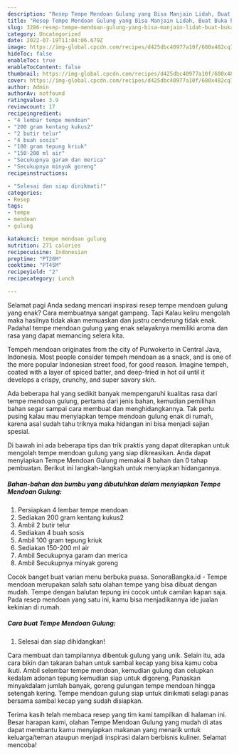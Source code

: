 ```yaml
---
description: "Resep Tempe Mendoan Gulung yang Bisa Manjain Lidah, Buat Buka Puasa Lezat"
title: "Resep Tempe Mendoan Gulung yang Bisa Manjain Lidah, Buat Buka Puasa Lezat"
slug: 3286-resep-tempe-mendoan-gulung-yang-bisa-manjain-lidah-buat-buka-puasa-lezat
category: Uncategorized
date: 2022-07-19T11:04:06.679Z
image: https://img-global.cpcdn.com/recipes/d425dbc40977a10f/680x482cq70/tempe-mendoan-gulung-foto-resep-utama.jpg
hideToc: false
enableToc: true
enableTocContent: false
thumbnail: https://img-global.cpcdn.com/recipes/d425dbc40977a10f/680x482cq70/tempe-mendoan-gulung-foto-resep-utama.jpg
cover: https://img-global.cpcdn.com/recipes/d425dbc40977a10f/680x482cq70/tempe-mendoan-gulung-foto-resep-utama.jpg
author: Admin
authorAv: notfound
ratingvalue: 3.9
reviewcount: 17
recipeingredient:
- "4 lembar tempe mendoan"
- "200 gram kentang kukus2"
- "2 butir telur"
- "4 buah sosis"
- "100 gram tepung kriuk"
- "150-200 ml air"
- "Secukupnya garam dan merica"
- "Secukupnya minyak goreng"
recipeinstructions:

- "Selesai dan siap dinikmati!"
categories:
- Resep
tags:
- tempe
- mendoan
- gulung

katakunci: tempe mendoan gulung 
nutrition: 271 calories
recipecuisine: Indonesian
preptime: "PT26M"
cooktime: "PT45M"
recipeyield: "2"
recipecategory: Lunch

---
```



Selamat pagi Anda sedang mencari inspirasi resep tempe mendoan gulung yang enak? Cara membuatnya sangat gampang. Tapi Kalau keliru mengolah maka hasilnya tidak akan memuaskan dan justru cenderung tidak enak. Padahal tempe mendoan gulung yang enak selayaknya memiliki aroma dan rasa yang dapat memancing selera kita.


Tempeh mendoan originates from the city of Purwokerto in Central Java, Indonesia. Most people consider tempeh mendoan as a snack, and is one of the more popular Indonesian street food, for good reason. Imagine tempeh, coated with a layer of spiced batter, and deep-fried in hot oil until it develops a crispy, crunchy, and super savory skin.

Ada beberapa hal yang sedikit banyak mempengaruhi kualitas rasa dari tempe mendoan gulung, pertama dari jenis bahan, kemudian pemilihan bahan segar sampai cara membuat dan menghidangkannya. Tak perlu pusing kalau mau menyiapkan tempe mendoan gulung enak di rumah, karena asal sudah tahu triknya maka hidangan ini bisa menjadi sajian spesial.


Di bawah ini ada beberapa tips dan trik praktis yang dapat diterapkan untuk mengolah tempe mendoan gulung yang siap dikreasikan. Anda dapat menyiapkan Tempe Mendoan Gulung memakai 8 bahan dan 0 tahap pembuatan. Berikut ini langkah-langkah untuk menyiapkan hidangannya.

<!--inarticleads1-->

##### Bahan-bahan dan bumbu yang dibutuhkan dalam menyiapkan Tempe Mendoan Gulung:

1. Persiapkan 4 lembar tempe mendoan
1. Sediakan 200 gram kentang kukus2
1. Ambil 2 butir telur
1. Sediakan 4 buah sosis
1. Ambil 100 gram tepung kriuk
1. Sediakan 150-200 ml air
1. Ambil Secukupnya garam dan merica
1. Ambil Secukupnya minyak goreng


Cocok banget buat varian menu berbuka puasa. SonoraBangka.id - Tempe mendoan merupakan salah satu olahan tempe yang bisa dibuat dengan mudah. Tempe dengan balutan tepung ini cocok untuk camilan kapan saja. Pada resep mendoan yang satu ini, kamu bisa menjadikannya ide jualan kekinian di rumah. 

<!--inarticleads2-->

##### Cara buat Tempe Mendoan Gulung:


1. Selesai dan siap dihidangkan!

Cara membuat dan tampilannya dibentuk gulung yang unik. Selain itu, ada cara bikin dan takaran bahan untuk sambal kecap yang bisa kamu coba ikuti. Ambil selembar tempe mendoan, kemudian gulung dan celupkan kedalam adonan tepung kemudian siap untuk digoreng. Panaskan minyakdalam jumlah banyak, goreng gulungan tempe mendoan hingga setengah kering. Tempe mendoan gulung siap untuk dinikmati selagi panas bersama sambal kecap yang sudah disiapkan. 

Terima kasih telah membaca resep yang tim kami tampilkan di halaman ini. Besar harapan kami, olahan Tempe Mendoan Gulung yang mudah di atas dapat membantu kamu menyiapkan makanan yang menarik untuk keluarga/teman ataupun menjadi inspirasi dalam berbisnis kuliner. Selamat mencoba!
